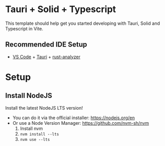 # Tauri + Solid + Typescript

This template should help get you started developing with Tauri, Solid and Typescript in Vite.

## Recommended IDE Setup

- [VS Code](https://code.visualstudio.com/) + [Tauri](https://marketplace.visualstudio.com/items?itemName=tauri-apps.tauri-vscode) + [rust-analyzer](https://marketplace.visualstudio.com/items?itemName=rust-lang.rust-analyzer)

# Setup

## Install NodeJS

Install the latest NodeJS LTS version!

- You can do it via the official installer: https://nodejs.org/en
- Or use a Node Version Manager: https://github.com/nvm-sh/nvm
    1. Install nvm
    2. `nvm install --lts`
    3. `nvm use --lts`
